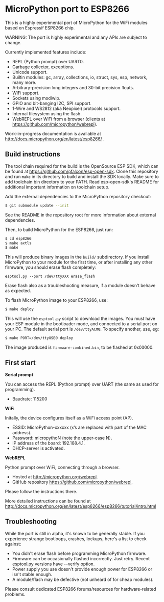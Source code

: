 MicroPython port to ESP8266
===========================

This is a highly experimental port of MicroPython for the WiFi modules based
on Espressif ESP8266 chip.

WARNING: The port is highly experimental and any APIs are subject to change.

Currently implemented features include:
- REPL (Python prompt) over UART0.
- Garbage collector, exceptions.
- Unicode support.
- Builtin modules: gc, array, collections, io, struct, sys, esp, network,
  many more.
- Arbitrary-precision long integers and 30-bit precision floats.
- WiFi support.
- Sockets using modlwip.
- GPIO and bit-banging I2C, SPI support.
- 1-Wire and WS2812 (aka Neopixel) protocols support.
- Internal filesystem using the flash.
- WebREPL over WiFi from a browser (clients at https://github.com/micropython/webrepl).

Work-in-progress documentation is available at
http://docs.micropython.org/en/latest/esp8266/ .

Build instructions
------------------

The tool chain required for the build is the OpenSource ESP SDK, which can be
found at <https://github.com/pfalcon/esp-open-sdk>.  Clone this repository and
run `make` in its directory to build and install the SDK locally.  Make sure
to add toolchain bin directory to your PATH.  Read esp-open-sdk's README for
additional important information on toolchain setup.

Add the external dependencies to the MicroPython repository checkout:
```bash
$ git submodule update --init
```
See the README in the repository root for more information about external
dependencies.

Then, to build MicroPython for the ESP8266, just run:
```bash
$ cd esp8266
$ make axtls
$ make
```
This will produce binary images in the `build/` subdirectory. If you install
MicroPython to your module for the first time, or after installing any other
firmware, you should erase flash completely:

```
esptool.py --port /dev/ttyXXX erase_flash
```

Erase flash also as a troubleshooting measure, if a module doesn't behave as
expected.

To flash MicroPython image to your ESP8266, use:
```bash
$ make deploy
```
This will use the `esptool.py` script to download the images.  You must have
your ESP module in the bootloader mode, and connected to a serial port on your PC.
The default serial port is `/dev/ttyACM0`.  To specify another, use, eg:
```bash
$ make PORT=/dev/ttyUSB0 deploy
```

The image produced is `firmware-combined.bin`, to be flashed at 0x00000.

First start
-----------

__Serial prompt__

You can access the REPL (Python prompt) over UART (the same as used for
programming).
- Baudrate: 115200

__WiFi__

Initally, the device configures itself as a WiFi access point (AP).
- ESSID: MicroPython-xxxxxx (x’s are replaced with part of the MAC address).
- Password: micropythoN (note the upper-case N).
- IP address of the board: 192.168.4.1.
- DHCP-server is activated.

__WebREPL__

Python prompt over WiFi, connecting through a browser.
- Hosted at http://micropython.org/webrepl.
- GitHub repository https://github.com/micropython/webrepl.

Please follow the instructions there.

More detailed instructions can be found at
http://docs.micropython.org/en/latest/esp8266/esp8266/tutorial/intro.html

Troubleshooting
---------------

While the port is still in alpha, it's known to be generally stable. If you
experience strange bootloops, crashes, lockups, here's a list to check against:

- You didn't erase flash before programming MicroPython firmware.
- Firmware can be occasionally flashed incorrectly. Just retry. Recent
  esptool.py versions have --verify option.
- Power supply you use doesn't provide enough power for ESP8266 or isn't
  stable enough.
- A module/flash may be defective (not unheard of for cheap modules).

Please consult dedicated ESP8266 forums/resources for hardware-related
problems.
